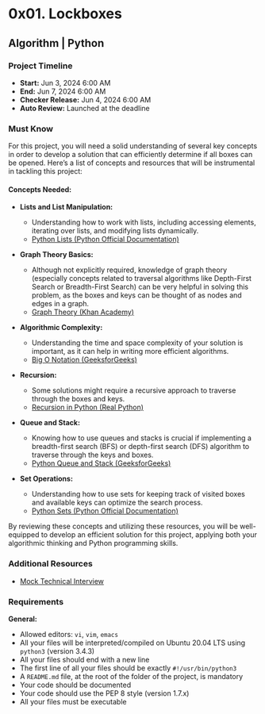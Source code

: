# 0x01. Lockboxes

## Algorithm | Python

### Project Timeline
- **Start:** Jun 3, 2024 6:00 AM
- **End:** Jun 7, 2024 6:00 AM
- **Checker Release:** Jun 4, 2024 6:00 AM
- **Auto Review:** Launched at the deadline

### Must Know
For this project, you will need a solid understanding of several key concepts in order to develop a solution that can efficiently determine if all boxes can be opened. Here’s a list of concepts and resources that will be instrumental in tackling this project:

#### Concepts Needed:
- **Lists and List Manipulation:**
  - Understanding how to work with lists, including accessing elements, iterating over lists, and modifying lists dynamically.
  - [Python Lists (Python Official Documentation)](https://docs.python.org/3/tutorial/datastructures.html)
  
- **Graph Theory Basics:**
  - Although not explicitly required, knowledge of graph theory (especially concepts related to traversal algorithms like Depth-First Search or Breadth-First Search) can be very helpful in solving this problem, as the boxes and keys can be thought of as nodes and edges in a graph.
  - [Graph Theory (Khan Academy)](https://www.khanacademy.org/math/algebra/x2f8bb11595b61c86:graph-theory)
  
- **Algorithmic Complexity:**
  - Understanding the time and space complexity of your solution is important, as it can help in writing more efficient algorithms.
  - [Big O Notation (GeeksforGeeks)](https://www.geeksforgeeks.org/analysis-of-algorithms-set-1-asymptotic-analysis/)
  
- **Recursion:**
  - Some solutions might require a recursive approach to traverse through the boxes and keys.
  - [Recursion in Python (Real Python)](https://realpython.com/python-recursion/)
  
- **Queue and Stack:**
  - Knowing how to use queues and stacks is crucial if implementing a breadth-first search (BFS) or depth-first search (DFS) algorithm to traverse through the keys and boxes.
  - [Python Queue and Stack (GeeksforGeeks)](https://www.geeksforgeeks.org/queue-in-python/)
  
- **Set Operations:**
  - Understanding how to use sets for keeping track of visited boxes and available keys can optimize the search process.
  - [Python Sets (Python Official Documentation)](https://docs.python.org/3/tutorial/datastructures.html#sets)

By reviewing these concepts and utilizing these resources, you will be well-equipped to develop an efficient solution for this project, applying both your algorithmic thinking and Python programming skills.

### Additional Resources
- [Mock Technical Interview](https://www.example.com/mock-interview)

### Requirements
**General:**
- Allowed editors: `vi`, `vim`, `emacs`
- All your files will be interpreted/compiled on Ubuntu 20.04 LTS using `python3` (version 3.4.3)
- All your files should end with a new line
- The first line of all your files should be exactly `#!/usr/bin/python3`
- A `README.md` file, at the root of the folder of the project, is mandatory
- Your code should be documented
- Your code should use the PEP 8 style (version 1.7.x)
- All your files must be executable
